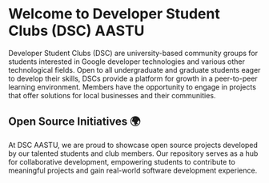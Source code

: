 
# Welcome to Developer Student Clubs (DSC) AASTU

Developer Student Clubs (DSC) are university-based community groups for students interested in Google developer technologies and various other technological fields. Open to all undergraduate and graduate students eager to develop their skills, DSCs provide a platform for growth in a peer-to-peer learning environment. Members have the opportunity to engage in projects that offer solutions for local businesses and their communities.

## Open Source Initiatives 🌍

At DSC AASTU, we are proud to showcase open source projects developed by our talented students and club members. Our repository serves as a hub for collaborative development, empowering students to contribute to meaningful projects and gain real-world software development experience.
